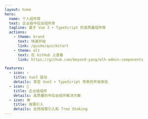 ```yaml
---
layout: home
hero:
  name: 个人组件库
  text: 企业级中后台组件库
  tagline: 基于 Vue 3 + TypeScript 的高质量组件库
  actions:
    - theme: brand
      text: 快速开始
      link: /guide/quickstart
    - theme: alt
      text: 在 GitHub 上查看
      link: https://github.com/beyond-yang/wlh-admin-components

features:
  - icon: ⚡️
    title: Vue3 驱动
    details: 享受 Vue3 + TypeScript 带来的开发体验
  - icon: 🖖
    title: 企业级组件
    details: 高质量的中后台组件解决方案
  - icon: 🛠️
    title: 按需引入
    details: 支持按需引入和 Tree Shaking
---
```

